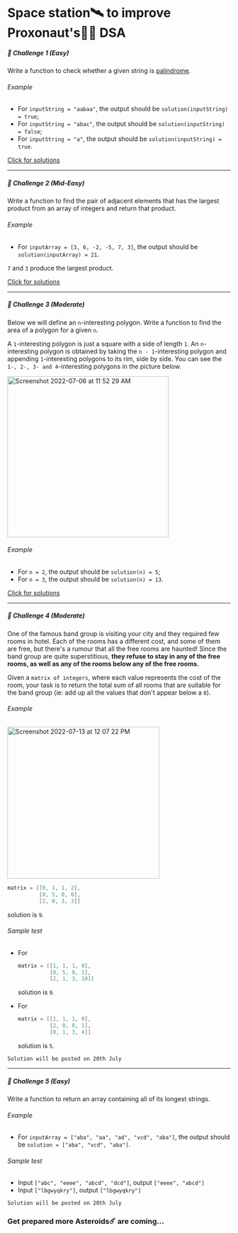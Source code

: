 # Space station🛰 to improve Proxonaut's👩‍🚀 DSA

##### 🚀 Challenge 1 *(Easy)*
Write a function to check whether a given string is [palindrome](https://en.wikipedia.org/wiki/Palindrome).
###### Example
- For `inputString = "aabaa"`, the output should be
`solution(inputString) = true`;
- For `inputString = "abac"`, the output should be
`solution(inputString) = false`;
- For `inputString = "a"`, the output should be
`solution(inputString) = true`.

[Click for solutions](https://github.com/proxonautShank/DSA_SpaceStation/tree/main/Solution%20(1%2C2%20%26%203))

---

##### 🚀 Challenge 2 *(Mid-Easy)*
Write a function to find the pair of adjacent elements that has the largest product from an array of integers and return that product.
###### Example
- For `inputArray = [3, 6, -2, -5, 7, 3]`, the output should be
`solution(inputArray) = 21`.

`7` and `3` produce the largest product.

[Click for solutions](https://github.com/proxonautShank/DSA_SpaceStation/tree/main/Solution%20(1%2C2%20%26%203))

---

##### 🚀 Challenge 3 *(Moderate)*
Below we will define an `n`-interesting polygon. Write a function to find the area of a polygon for a given `n`.

A `1`-interesting polygon is just a square with a side of length `1`. An `n`-interesting polygon is obtained by taking the `n - 1`-interesting polygon and appending `1`-interesting polygons to its rim, side by side. You can see the `1-, 2-, 3- and 4`-interesting polygons in the picture below.

<img width="364" alt="Screenshot 2022-07-06 at 11 52 29 AM" src="https://user-images.githubusercontent.com/103515653/177482751-b7596f65-8ed9-420b-9d61-f64e32517b6e.png">

###### Example
- For `n = 2`, the output should be
`solution(n) = 5`;
- For `n = 3`, the output should be
`solution(n) = 13`.

[Click for solutions](https://github.com/proxonautShank/DSA_SpaceStation/tree/main/Solution%20(1%2C2%20%26%203))

---

##### 🚀 Challenge 4 *(Moderate)*

One of the famous band group is visiting your city and they required few rooms in hotel. Each of the rooms has a different cost, and some of them are free, but there's a rumour that all the free rooms are haunted! Since the band group are quite superstitious, **they refuse to stay in any of the free rooms, as well as any of the rooms below any of the free rooms.**
 
 Given a `matrix of integers`, where each value represents the cost of the room, your task is to return the total sum of all rooms that are suitable for the band group (ie: add up all the values that don't appear below a `0`).

###### Example
<img width="343" alt="Screenshot 2022-07-13 at 12 07 22 PM" src="https://user-images.githubusercontent.com/103515653/178668643-442b3d93-6bdc-4e53-95aa-e31ca42eb942.png">

```swift
matrix = [[0, 1, 1, 2],
          [0, 5, 0, 0],
          [2, 0, 3, 3]]
```
solution is `9`.

###### Sample test

- For
  ```swift
  matrix = [[1, 1, 1, 0], 
            [0, 5, 0, 1], 
            [2, 1, 3, 10]]
  ```
  solution is `9`.
  
- For
  ```swift
  matrix = [[1, 1, 1, 0], 
            [2, 0, 0, 1], 
            [0, 1, 3, 4]]
  ```
  solution is `5`.

```
Solution will be posted on 20th July
```

---

##### 🚀 Challenge 5 *(Easy)*
Write a function to return an array containing all of its longest strings.

###### Example
- For `inputArray = ["aba", "aa", "ad", "vcd", "aba"]`, the output should be
`solution = ["aba", "vcd", "aba"]`.

###### Sample test
- Input `["abc", "eeee", "abcd", "dcd"]`, output `["eeee", "abcd"]`
- Input `["lbgwyqkry"]`, output `["lbgwyqkry"]`

```
Solution will be posted on 20th July
```

### Get prepared more Asteroids☄️ are coming...
